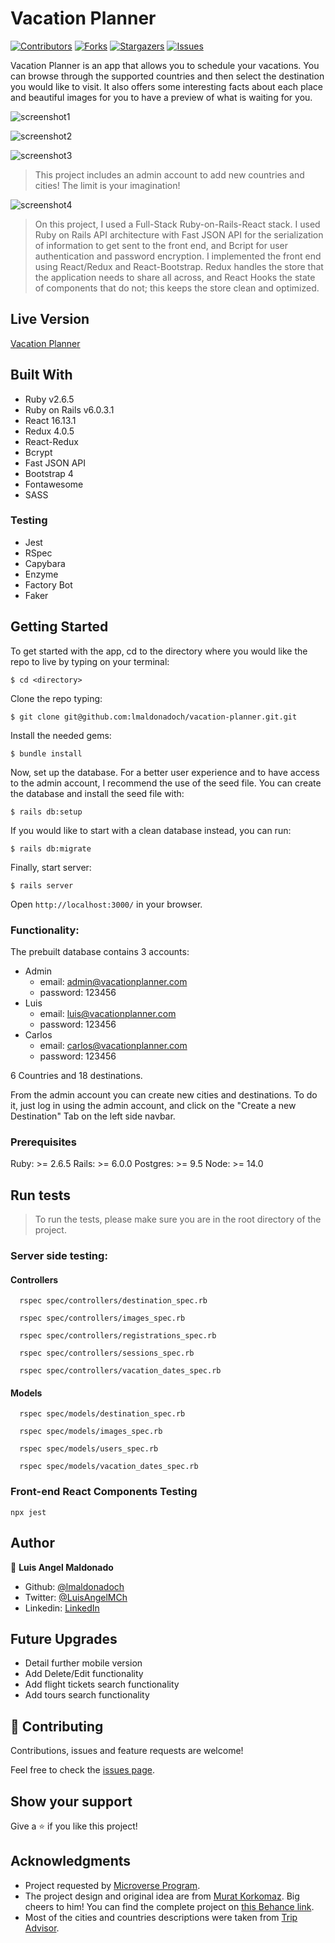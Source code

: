 # Vacation Planner

[![Contributors][contributors-shield]][contributors-url]
[![Forks][forks-shield]][forks-url]
[![Stargazers][stars-shield]][stars-url]
[![Issues][issues-shield]][issues-url]

Vacation Planner is an app that allows you to schedule your vacations. You can browse through the supported countries and then select the destination you would like to visit. It also offers some interesting facts about each place and beautiful images for you to have a preview of what is waiting for you.

![screenshot1](app/assets/images/screenshot02.png)

![screenshot2](app/assets/images/screenshot04.png)

![screenshot3](app/assets/images/screenshot06.png)

> This project includes an admin account to add new countries and cities! The limit is your imagination!

![screenshot4](app/assets/images/screenshot07.png)

> On this project, I used a Full-Stack Ruby-on-Rails-React stack. I used Ruby on Rails API architecture with Fast JSON API for the serialization of information to get sent to the front end, and Bcript for user authentication and password encryption. I implemented the front end using React/Redux and React-Bootstrap. Redux handles the store that the application needs to share all across, and React Hooks the state of components that do not; this keeps the store clean and optimized.

## Live Version

[Vacation Planner](https://vacation-planner-ror-react.herokuapp.com/)

## Built With

- Ruby v2.6.5
- Ruby on Rails v6.0.3.1
- React 16.13.1
- Redux 4.0.5
- React-Redux
- Bcrypt
- Fast JSON API
- Bootstrap 4
- Fontawesome
- SASS

### Testing

- Jest
- RSpec
- Capybara
- Enzyme
- Factory Bot
- Faker

## Getting Started

To get started with the app, cd to the directory where you would like the repo to live by typing on your terminal:

```
$ cd <directory>
```

Clone the repo typing:

```
$ git clone git@github.com:lmaldonadoch/vacation-planner.git.git
```

Install the needed gems:

```
$ bundle install
```

Now, set up the database. For a better user experience and to have access to the admin account, I recommend the use of the seed file. You can create the database and install the seed file with:

```
$ rails db:setup

```

If you would like to start with a clean database instead, you can run:

```
$ rails db:migrate
```

Finally, start server:

```
$ rails server
```

Open `http://localhost:3000/` in your browser.

### Functionality:

The prebuilt database contains 3 accounts:

- Admin
  - email: admin@vacationplanner.com
  - password: 123456
- Luis
  - email: luis@vacationplanner.com
  - password: 123456
- Carlos
  - email: carlos@vacationplanner.com
  - password: 123456

6 Countries and 18 destinations.

From the admin account you can create new cities and destinations. To do it, just log in using the admin account, and click on the "Create a new Destination" Tab on the left side navbar.

### Prerequisites

Ruby: >= 2.6.5
Rails: >= 6.0.0
Postgres: >= 9.5
Node: >= 14.0

## Run tests

> To run the tests, please make sure you are in the root directory of the project.

### Server side testing:

#### Controllers

```
  rspec spec/controllers/destination_spec.rb

  rspec spec/controllers/images_spec.rb

  rspec spec/controllers/registrations_spec.rb

  rspec spec/controllers/sessions_spec.rb

  rspec spec/controllers/vacation_dates_spec.rb
```

#### Models

```
  rspec spec/models/destination_spec.rb

  rspec spec/models/images_spec.rb

  rspec spec/models/users_spec.rb

  rspec spec/models/vacation_dates_spec.rb
```

### Front-end React Components Testing

```
npx jest
```

## Author

👤 **Luis Angel Maldonado**

- Github: [@lmaldonadoch](https://github.com/lmaldonadoch)
- Twitter: [@LuisAngelMCh](https://twitter.com/LuisAngelMCh)
- Linkedin: [LinkedIn](https://www.linkedin.com/in/lmaldonadoch)

## Future Upgrades

- Detail further mobile version
- Add Delete/Edit functionality
- Add flight tickets search functionality
- Add tours search functionality

## 🤝 Contributing

Contributions, issues and feature requests are welcome!

Feel free to check the [issues page](https://github.com/lmaldonadoch/vacation-planner/issues).

## Show your support

Give a ⭐️ if you like this project!

## Acknowledgments

- Project requested by [Microverse Program](https://www.microverse.org/).
- The project design and original idea are from [Murat Korkomaz](https://www.behance.net/muratk). Big cheers to him! You can find the complete project on [this Behance link](hhttps://www.behance.net/gallery/26425031/Vespa-Responsive-Redesign).
- Most of the cities and countries descriptions were taken from [Trip Advisor](https://www.tripadvisor.com/).

<!-- MARKDOWN LINKS & IMAGES -->

[contributors-shield]: https://img.shields.io/github/contributors/lmaldonadoch/vacation-planner.svg?style=flat-square
[contributors-url]: https://github.com/lmaldonadoch/vacation-planner/graphs/contributors
[forks-shield]: https://img.shields.io/github/forks/lmaldonadoch/vacation-planner.svg?style=flat-square
[forks-url]: https://github.com/lmaldonadoch/vacation-planner/network/members
[stars-shield]: https://img.shields.io/github/stars/lmaldonadoch/vacation-planner.svg?style=flat-square
[stars-url]: https://github.com/lmaldonadoch/vacation-planner/stargazers
[issues-shield]: https://img.shields.io/github/issues/lmaldonadoch/vacation-planner.svg?style=flat-square
[issues-url]: https://github.com/lmaldonadoch/vacation-planner/issues
